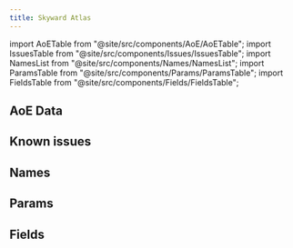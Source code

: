 ```yaml
---
title: Skyward Atlas
---
```


import AoETable from "@site/src/components/AoE/AoETable";
import IssuesTable from "@site/src/components/Issues/IssuesTable";
import NamesList from "@site/src/components/Names/NamesList";
import ParamsTable from "@site/src/components/Params/ParamsTable";
import FieldsTable from "@site/src/components/Fields/FieldsTable";

## AoE Data

<AoETable item_key="skywardatlas" data_src="weapon" />

## Known issues

<IssuesTable item_key="skywardatlas" data_src="weapon" />

## Names

<NamesList item_key="skywardatlas" data_src="weapon" />

## Params

<ParamsTable item_key="skywardatlas" data_src="weapon" />

## Fields

<FieldsTable item_key="skywardatlas" data_src="weapon" />
